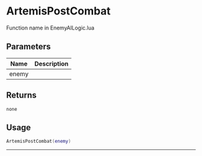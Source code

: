 # ArtemisPostCombat

Function name in EnemyAILogic.lua

## Parameters

| Name  | Description |
| ----- | ----------- |
| enemy |             |

## Returns

`none`

## Usage

```lua
ArtemisPostCombat(enemy)
```

---
